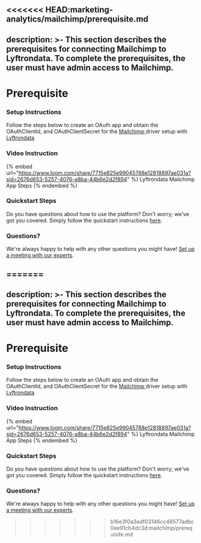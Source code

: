 <<<<<<< HEAD:marketing-analytics/mailchimp/prerequisite.md
---
description: >-
  This section describes the prerequisites for connecting Mailchimp to
  Lyftrondata. To complete the prerequisites, the user must have admin access to
  Mailchimp.
---

# Prerequisite

<mark style="color:blue;"></mark>

### Setup Instructions

Follow the steps below to create an OAuth app and obtain the OAuthClientId, and OAuthClientSecret for the [Mailchimp](https://www.lyftrondata.com/integration/marketing-analytics/mailchimp/)[ ](https://www.lyftrondata.com/integration/freshdesk/)driver setup with [Lyftrondata](https://www.lyftrondata.com)

### Video Instruction

{% embed url="https://www.loom.com/share/7715e825e99045788e12818897ae031a?sid=2676d653-5257-4076-a8ba-44b6e2d2f894" %}
Lyftrondata Mailchimp App Steps
{% endembed %}

### Quickstart Steps

Do you have questions about how to use the platform? Don't worry; we've got you covered. Simply follow the quickstart instructions [here](../../../quickstart-steps.md).

### Questions? <a href="#questions" id="questions"></a>

We're always happy to help with any other questions you might have! [Set up a meeting with our experts](https://www.lyftrondata.com/book-a-meeting/).

=======
---
description: >-
  This section describes the prerequisites for connecting Mailchimp to
  Lyftrondata. To complete the prerequisites, the user must have admin access to
  Mailchimp.
---

# Prerequisite

<mark style="color:blue;"></mark>

### Setup Instructions

Follow the steps below to create an OAuth app and obtain the OAuthClientId, and OAuthClientSecret for the [Mailchimp](https://www.lyftrondata.com/integration/marketing-analytics/mailchimp/)[ ](https://www.lyftrondata.com/integration/freshdesk/)driver setup with [Lyftrondata](https://www.lyftrondata.com)

### Video Instruction

{% embed url="https://www.loom.com/share/7715e825e99045788e12818897ae031a?sid=2676d653-5257-4076-a8ba-44b6e2d2f894" %}
Lyftrondata Mailchimp App Steps
{% endembed %}

### Quickstart Steps

Do you have questions about how to use the platform? Don't worry; we've got you covered. Simply follow the quickstart instructions [here](../../../quickstart-steps.md).

### Questions? <a href="#questions" id="questions"></a>

We're always happy to help with any other questions you might have! [Set up a meeting with our experts](https://www.lyftrondata.com/book-a-meeting/).

>>>>>>> b16e3f0a3edf03146cc48577adbc0ee91cb4dc3d:mailchimp/prerequisite.md
